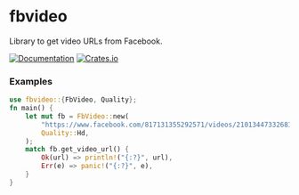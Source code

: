 # fbvideo

Library to get video URLs from Facebook.

[![Documentation](https://docs.rs/fbvideo/badge.svg)](https://docs.rs/fbvideo)
[![Crates.io](https://img.shields.io/crates/v/fbvideo.svg)](https://crates.io/crates/fbvideo)

### Examples

```rust
use fbvideo::{FbVideo, Quality};
fn main() {
    let mut fb = FbVideo::new(
        "https://www.facebook.com/817131355292571/videos/2101344733268123/",
        Quality::Hd,
    );
    match fb.get_video_url() {
        Ok(url) => println!("{:?}", url),
        Err(e) => panic!("{:?}", e),
    }
}
```
